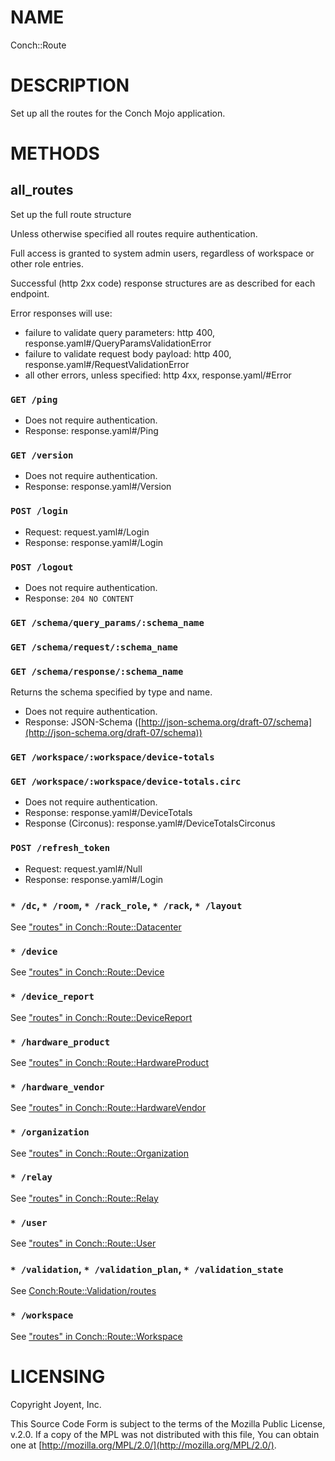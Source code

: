 # NAME

Conch::Route

# DESCRIPTION

Set up all the routes for the Conch Mojo application.

# METHODS

## all\_routes

Set up the full route structure

Unless otherwise specified all routes require authentication.

Full access is granted to system admin users, regardless of workspace or other role entries.

Successful (http 2xx code) response structures are as described for each endpoint.

Error responses will use:

- failure to validate query parameters: http 400, response.yaml#/QueryParamsValidationError
- failure to validate request body payload: http 400, response.yaml#/RequestValidationError
- all other errors, unless specified: http 4xx, response.yaml/#Error

### `GET /ping`

- Does not require authentication.
- Response: response.yaml#/Ping

### `GET /version`

- Does not require authentication.
- Response: response.yaml#/Version

### `POST /login`

- Request: request.yaml#/Login
- Response: response.yaml#/Login

### `POST /logout`

- Does not require authentication.
- Response: `204 NO CONTENT`

### `GET /schema/query_params/:schema_name`

### `GET /schema/request/:schema_name`

### `GET /schema/response/:schema_name`

Returns the schema specified by type and name.

- Does not require authentication.
- Response: JSON-Schema ([http://json-schema.org/draft-07/schema](http://json-schema.org/draft-07/schema))

### `GET /workspace/:workspace/device-totals`

### `GET /workspace/:workspace/device-totals.circ`

- Does not require authentication.
- Response: response.yaml#/DeviceTotals
- Response (Circonus): response.yaml#/DeviceTotalsCirconus

### `POST /refresh_token`

- Request: request.yaml#/Null
- Response: response.yaml#/Login

### `* /dc`, `* /room`, `* /rack_role`, `* /rack`, `* /layout`

See ["routes" in Conch::Route::Datacenter](../modules/Conch::Route::Datacenter#routes)

### `* /device`

See ["routes" in Conch::Route::Device](../modules/Conch::Route::Device#routes)

### `* /device_report`

See ["routes" in Conch::Route::DeviceReport](../modules/Conch::Route::DeviceReport#routes)

### `* /hardware_product`

See ["routes" in Conch::Route::HardwareProduct](../modules/Conch::Route::HardwareProduct#routes)

### `* /hardware_vendor`

See ["routes" in Conch::Route::HardwareVendor](../modules/Conch::Route::HardwareVendor#routes)

### `* /organization`

See ["routes" in Conch::Route::Organization](../modules/Conch::Route::Organization#routes)

### `* /relay`

See ["routes" in Conch::Route::Relay](../modules/Conch::Route::Relay#routes)

### `* /user`

See ["routes" in Conch::Route::User](../modules/Conch::Route::User#routes)

### `* /validation`, `* /validation_plan`, `* /validation_state`

See [Conch:Route::Validation/routes](Conch:Route::Validation/routes)

### `* /workspace`

See ["routes" in Conch::Route::Workspace](../modules/Conch::Route::Workspace#routes)

# LICENSING

Copyright Joyent, Inc.

This Source Code Form is subject to the terms of the Mozilla Public License,
v.2.0. If a copy of the MPL was not distributed with this file, You can obtain
one at [http://mozilla.org/MPL/2.0/](http://mozilla.org/MPL/2.0/).
